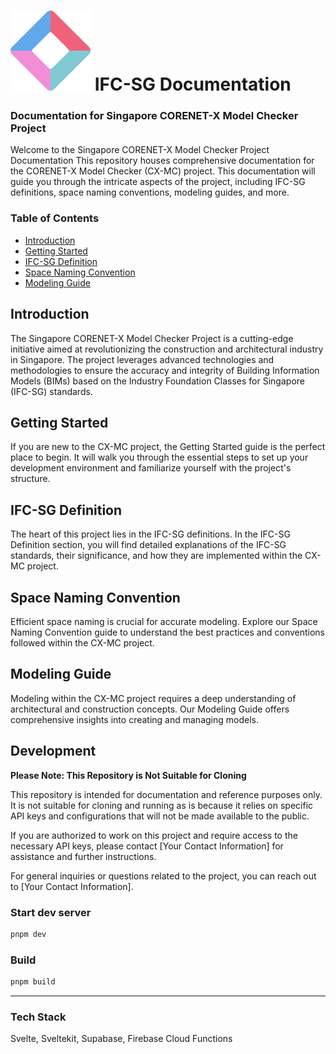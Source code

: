 # ![Logo](./.github/images/icon.svg) IFC-SG Documentation

### Documentation for Singapore CORENET-X Model Checker Project

Welcome to the Singapore CORENET-X Model Checker Project Documentation
This repository houses comprehensive documentation for the CORENET-X Model Checker (CX-MC) project. This documentation will guide you through the intricate aspects of the project, including IFC-SG definitions, space naming conventions, modeling guides, and more.

### Table of Contents

-   [Introduction](#introduction)
-   [Getting Started](#getting-started)
-   [IFC-SG Definition](#ifc-sg-definition)
-   [Space Naming Convention](#space-naming-convention)
-   [Modeling Guide](#modeling-guide)

## Introduction

The Singapore CORENET-X Model Checker Project is a cutting-edge initiative aimed at revolutionizing the construction and architectural industry in Singapore. The project leverages advanced technologies and methodologies to ensure the accuracy and integrity of Building Information Models (BIMs) based on the Industry Foundation Classes for Singapore (IFC-SG) standards.

## Getting Started

If you are new to the CX-MC project, the Getting Started guide is the perfect place to begin. It will walk you through the essential steps to set up your development environment and familiarize yourself with the project's structure.

## IFC-SG Definition

The heart of this project lies in the IFC-SG definitions. In the IFC-SG Definition section, you will find detailed explanations of the IFC-SG standards, their significance, and how they are implemented within the CX-MC project.

## Space Naming Convention

Efficient space naming is crucial for accurate modeling. Explore our Space Naming Convention guide to understand the best practices and conventions followed within the CX-MC project.

## Modeling Guide

Modeling within the CX-MC project requires a deep understanding of architectural and construction concepts. Our Modeling Guide offers comprehensive insights into creating and managing models.

## Development

**Please Note: This Repository is Not Suitable for Cloning**

This repository is intended for documentation and reference purposes only. It is not suitable for cloning and running as is because it relies on specific API keys and configurations that will not be made available to the public.

If you are authorized to work on this project and require access to the necessary API keys, please contact [Your Contact Information] for assistance and further instructions.

For general inquiries or questions related to the project, you can reach out to [Your Contact Information].

### Start dev server

```bash
pnpm dev
```

### Build

```bash
pnpm build
```

---

### Tech Stack

Svelte, Sveltekit, Supabase, Firebase Cloud Functions
